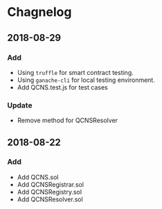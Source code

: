 # Chagnelog

## 2018-08-29
### Add
- Using `truffle` for smart contract testing.
- Using `ganache-cli` for local testing environment.
- Add QCNS.test.js for test cases

### Update
- Remove method for QCNSResolver

## 2018-08-22
### Add
- Add QCNS.sol
- Add QCNSRegistrar.sol
- Add QCNSRegistry.sol
- Add QCNSResolver.sol
